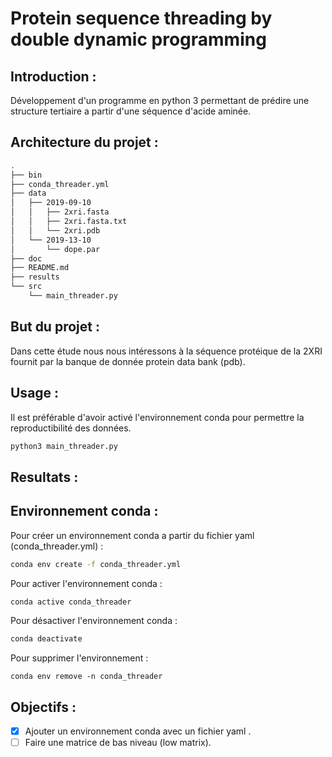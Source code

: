 # Protein sequence threading by double dynamic programming

## Introduction :
Développement d'un programme en python 3 permettant de prédire une structure tertiaire a partir d'une séquence d'acide aminée.

## Architecture du projet :
```bash
.
├── bin
├── conda_threader.yml
├── data
│   ├── 2019-09-10
│   │   ├── 2xri.fasta
│   │   ├── 2xri.fasta.txt
│   │   └── 2xri.pdb
│   └── 2019-13-10
│       └── dope.par
├── doc
├── README.md
├── results
└── src
    └── main_threader.py

```

## But du projet :

Dans cette étude nous nous intéressons à la séquence protéique de la 2XRI fournit par la banque de donnée protein data bank (pdb).

## Usage :

Il est préférable d'avoir activé l'environnement conda pour permettre la reproductibilité des données.

```bash
python3 main_threader.py
```

## Resultats :

## Environnement conda :
Pour créer un environnement conda a partir du fichier yaml (conda_threader.yml) :
```bash
conda env create -f conda_threader.yml
```

Pour activer l'environnement conda :
```bash
conda active conda_threader
```

Pour désactiver l'environnement conda :
```bash
conda deactivate
```

Pour supprimer l'environnement :
```
conda env remove -n conda_threader
```

## Objectifs :

- [x] Ajouter un environnement conda avec un fichier yaml .
- [ ] Faire une matrice de bas niveau (low matrix).

